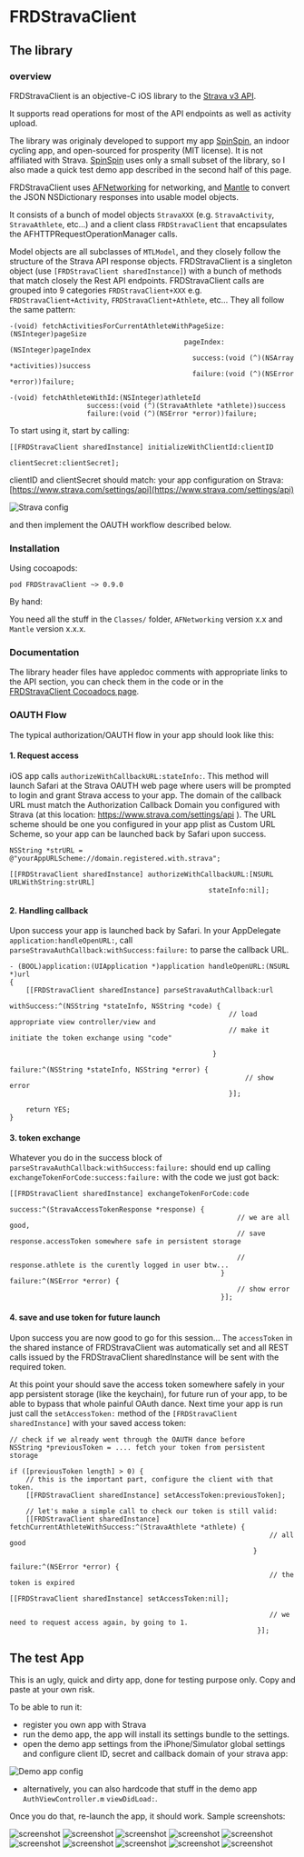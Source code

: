 # FRDStravaClient

## The library

### overview

FRDStravaClient is an objective-C iOS library to the [Strava v3 API](http://strava.github.io/api/).

It supports read operations for most of the API endpoints as well as activity upload.

The library was originaly developed to support my app [SpinSpin](http://www.spinspinapp.com), an indoor cycling app, and open-sourced
for prosperity (MIT license). It is not affiliated with Strava. [SpinSpin](http://www.spinspinapp.com) uses only a small subset of
the library, so I also made a quick test demo app described in the second half of this page.

FRDStravaClient uses [AFNetworking](https://github.com/AFNetworking/AFNetworking) for networking,
and [Mantle](https://github.com/Mantle/Mantle) to convert the JSON NSDictionary responses into usable model objects.

It consists of a bunch of model objects `StravaXXX` (e.g. `StravaActivity`,
`StravaAthlete`, etc...) and a client class `FRDStravaClient` that encapsulates the AFHTTPRequestOperationManager calls.

Model objects are all subclasses of `MTLModel`, and they closely follow the structure of the Strava API response objects.
FRDStravaClient is a singleton object (use `[FRDStravaClient sharedInstance]`) with a bunch of methods that match closely
the Rest API endpoints. FRDStravaClient calls are grouped into 9 categories `FRDStravaClient+XXX` e.g. `FRDStravaClient+Activity`,
`FRDStravaClient+Athlete`, etc... They all follow the same pattern:

```obj-C
-(void) fetchActivitiesForCurrentAthleteWithPageSize:(NSInteger)pageSize
                                           pageIndex:(NSInteger)pageIndex
                                             success:(void (^)(NSArray *activities))success
                                             failure:(void (^)(NSError *error))failure;

-(void) fetchAthleteWithId:(NSInteger)athleteId
                   success:(void (^)(StravaAthlete *athlete))success
                   failure:(void (^)(NSError *error))failure;
```

To start using it, start by calling: 

```obj-C
[[FRDStravaClient sharedInstance] initializeWithClientId:clientID
                                            clientSecret:clientSecret];
```

clientID and clientSecret should match: your app configuration on
Strava: [https://www.strava.com/settings/api](https://www.strava.com/settings/api)

![Strava config](screenshots/StravaConfig.png)

and then implement the OAUTH workflow described below.

### Installation

Using cocoapods:

`pod FRDStravaClient ~> 0.9.0`

By hand:

You need all the stuff in the `Classes/` folder, `AFNetworking` version x.x and `Mantle` version x.x.x.

### Documentation

The library header files have appledoc comments with appropriate links to the API section, you can check them in the
code or in the   
[FRDStravaClient Cocoadocs page](http://cocoadocs.org/docsets/FRDStravaClient/0.9.0/).

### OAUTH Flow

The typical authorization/OAUTH flow in your app should look like this:

#### 1. Request access

iOS app calls `authorizeWithCallbackURL:stateInfo:`. This method will launch Safari at the Strava OAUTH web page where users will be prompted to login and grant Strava access to your app. The domain of the callback URL must match the Authorization Callback Domain you configured with Strava (at this location: https://www.strava.com/settings/api ). The URL scheme should be one you configured in your app plist as Custom URL Scheme, so your app can be launched back by Safari upon success.

```obj-C
NSString *strURL = @"yourAppURLScheme://domain.registered.with.strava";

[[FRDStravaClient sharedInstance] authorizeWithCallbackURL:[NSURL URLWithString:strURL]
                                                 stateInfo:nil];
```

#### 2. Handling callback
Upon success your app is launched back by Safari. In your AppDelegate `application:handleOpenURL:`, call `parseStravaAuthCallback:withSuccess:failure:` to parse the callback URL.

```obj-C
- (BOOL)application:(UIApplication *)application handleOpenURL:(NSURL *)url
{
    [[FRDStravaClient sharedInstance] parseStravaAuthCallback:url
                                                  withSuccess:^(NSString *stateInfo, NSString *code) {
                                                  	  // load appropriate view controller/view and
                                                  	  // make it initiate the token exchange using "code"

                                                  }
                                                      failure:^(NSString *stateInfo, NSString *error) {
                                                          // show error
                                                      }];
    
    return YES;
}
```
#### 3. token exchange
Whatever you do in the success block of `parseStravaAuthCallback:withSuccess:failure:` should
end up calling `exchangeTokenForCode:success:failure:` with the code we just got back:

```obj-C
[[FRDStravaClient sharedInstance] exchangeTokenForCode:code
                                               success:^(StravaAccessTokenResponse *response) {
	                                                    // we are all good,
	                                                    // save response.accessToken somewhere safe in persistent storage
                                                       
                                                        // response.athlete is the curently logged in user btw...
                                                    } failure:^(NSError *error) {
                                                        // show error
                                                    }];
```
#### 4. save and use token for future launch
Upon success you are now good to go for this session... The `accessToken` in the shared instance of FRDStravaClient was automatically set and all REST calls issued by the FRDStravaClient sharedInstance will be sent with the required token.

At this point your should save the access token somewhere safely in your app persistent storage (like the keychain), for future run of your app, to be able to bypass that whole painful OAuth dance. Next time your app is run just call the `setAccessToken:` method of the `[FRDStravaClient sharedInstance]` with your saved access token:

```obj-C
// check if we already went through the OAUTH dance before
NSString *previousToken = .... fetch your token from persistent storage

if ([previousToken length] > 0) {
    // this is the important part, configure the client with that token.
    [[FRDStravaClient sharedInstance] setAccessToken:previousToken];

    // let's make a simple call to check our token is still valid:
    [[FRDStravaClient sharedInstance] fetchCurrentAthleteWithSuccess:^(StravaAthlete *athlete) {
													            // all good
													        }
                                                             failure:^(NSError *error) {
                                                                // the token is expired
                                                                [[FRDStravaClient sharedInstance] setAccessToken:nil];

                                                                // we need to request access again, by going to 1.
                                                             }];

```


## The test App

This is an ugly, quick and dirty app, done for testing purpose only. Copy and paste at your own risk.

To be able to run it:
* register you own app with Strava
* run the demo app, the app will install its settings bundle to the settings.
* open the demo app settings from the iPhone/Simulator global settings and configure client ID, secret and callback domain
of your strava app:

![Demo app config](screenshots/demoappconfig.png)

* alternatively, you can also hardcode that stuff in the demo app `AuthViewController.m` `viewDidLoad:`.

Once you do that, re-launch the app, it should work. Sample screenshots:

![screenshot](screenshots/s1.png) ![screenshot](screenshots/s2.png) ![screenshot](screenshots/s5.png) ![screenshot](screenshots/s11.png) ![screenshot](screenshots/s12.png) ![screenshot](screenshots/s9.png) ![screenshot](screenshots/s6.png) ![screenshot](screenshots/s3.png) ![screenshot](screenshots/s4.png)  ![screenshot](screenshots/s7.png)
